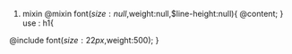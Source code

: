 1. mixin
@mixin font($size:null,$weight:null,$line-height:null){
    @content;
}
use : 
h1{

@include font($size:22px,$weight:500);
}
